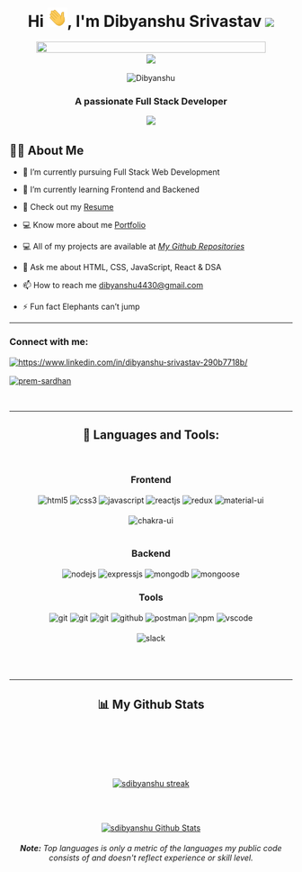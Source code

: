 
<h1 align="center">Hi <img src="https://raw.githubusercontent.com/ABSphreak/ABSphreak/master/gifs/Hi.gif" width="35">, I'm Dibyanshu Srivastav <img src="https://www.freepngimg.com/download/emoji/73728-emoticon-smiley-peace-emojis-laughter-emoji.png" width="32"/></h1>

<div align="center" >
  <img src="https://www.wingstechsolutions.com/wp-content/uploads/2022/03/full-stack-development.gif" width="90%" , height="70%"/>
</div>

<div align="center" >
  <img src="https://www.saltairecollection.org/wp-content/uploads/World.gif" width="40%"/>
</div>


<p align="center"> <img src="https://komarev.com/ghpvc/?username=prem-sardhan&label=Profile%20views&color=0e75b6&style=flat" alt="Dibyanshu" /> </p>

<h3 align="center">A passionate Full Stack Developer</h3>

<!-- Typing SVG by DenverCoder1 - https://github.com/DenverCoder1/readme-typing-svg -->

<p align="center">
  <a href="https://github.com/DenverCoder1/readme-typing-svg">
    <img src="https://readme-typing-svg.demolab.com/?lines=hi! My self Dibyanshu 🏽; I am a Full-stack%20web%20developer 🏻‍💻; interested in Web Browsing🏃‍♂♂;Curious%20to%20learn%20new%20things !&font=Fira%20Code&center=true&width=440&height=45&color=#57bcf7&vCenter=true&size=22&pause=1000"></a>
</p>



## 🙋‍♂ About Me

- 🔭 I’m currently pursuing Full Stack Web Development

- 🌱 I’m currently learning Frontend and Backened

- 📄 Check out my [Resume](https://drive.google.com/file/d/1oNukprJ7cxCg0ARXGol4B7lS9o08zRyq/view?usp=sharing)

- 💻 Know more about me [Portfolio](https://sdibyanshu.github.io/)

- 💻 All of my projects are available at *[My Github Repositories](https://github.com/sdibyanshu?tab=repositories)*

- 💬 Ask me about HTML, CSS, JavaScript, React & DSA

- 📫 How to reach me dibyanshu4430@gmail.com

- ⚡ Fun fact Elephants can’t jump


<hr />


<h3 align="left">Connect with me:</h3>
<p align="left">


  
<a href="https://www.linkedin.com/in/dibyanshu-srivastav-290b7718b/" target="blank"><img align="center" src="https://raw.githubusercontent.com/rahuldkjain/github-profile-readme-generator/master/src/images/icons/Social/linked-in-alt.svg" alt="https://www.linkedin.com/in/dibyanshu-srivastav-290b7718b/" height="30" width="40" /></a>
  
<a href="https://codesandbox.io/u/dibyanshu4430" target="blank"><img align="center" src="https://raw.githubusercontent.com/rahuldkjain/github-profile-readme-generator/master/src/images/icons/Social/codesandbox.svg" alt="prem-sardhan" height="30" width="40" /></a>

</p>

<br />

<hr />


<h2 align="center">🚀 Languages and Tools:</h2>
<br/>
<div align="center">
 
 <div align="center"><h3 align="center">Frontend</h3>
<img src="https://img.shields.io/badge/html5-%23E34F26.svg?style=for-the-badge&logo=html5&logoColor=white" align="center" alt="html5">
<img src = "https://img.shields.io/badge/css3-%231572B6.svg?style=for-the-badge&logo=css3&logoColor=white" align="center" alt="css3">
<img src ="https://img.shields.io/badge/javascript-%23323330.svg?style=for-the-badge&logo=javascript&logoColor=%23F7DF1E" align="center" alt="javascript">
<img src="https://img.shields.io/badge/React-20232A?style=for-the-badge&logo=react&logoColor=61DAFB"  align="center" alt="reactjs" />
<img src="https://img.shields.io/badge/Redux-593D88?style=for-the-badge&logo=redux&logoColor=white"  align="center" alt="redux" />
<img src="https://img.shields.io/badge/Material%20UI-007FFF?style=for-the-badge&logo=mui&logoColor=white"  align="center" alt="material-ui"/>
<br/>
<br/>
  <img src = "https://img.shields.io/badge/chakra ui-%234ED1C5.svg?style=for-the-badge&logo=chakraui&logoColor=white" align="center" alt="chakra-ui"/>
<!--   <img src="https://img.shields.io/badge/rest api-%23000000.svg?style=for-the-badge&logo=flask&logoColor=white" align="center" alt="restapi"/> -->
  
</div>
 <br/>
  <div align="center"><h3 align="center">Backend</h3> 
<img src="https://img.shields.io/badge/Node.js-339933?style=for-the-badge&logo=nodedotjs&logoColor=white" align="center" alt="nodejs" />
<img src="https://img.shields.io/badge/Express.js-000000?style=for-the-badge&logo=express&logoColor=white" align="center" alt="expressjs"/>
<img src="https://img.shields.io/badge/MongoDB-4EA94B?style=for-the-badge&logo=mongodb&logoColor=white" align="center" alt="mongodb"/>
<img src="https://img.shields.io/badge/mongoose-%2300f.svg?style=for-the-badge&logo=fastify&logoColor=white" align="center" alt="mongoose"/>
 </div>
  
  <div align="center"><h3 align="center">Tools</h3> 
   <img src="https://img.shields.io/badge/heroku-%23430098.svg?style=for-the-badge&logo=heroku&logoColor=white" align="center" alt="git"/>
   <img src="https://img.shields.io/badge/netlify-%23000000.svg?style=for-the-badge&logo=netlify&logoColor=#00C7B7" align="center" alt="git"/>
   <img src="https://img.shields.io/badge/vercel-%23000000.svg?style=for-the-badge&logo=vercel&logoColor=whit" align="center" alt="git"/>
<img src="https://img.shields.io/badge/GitHub-100000?style=for-the-badge&logo=github&logoColor=white"  align="center" alt="github"/>
<img src ="https://img.shields.io/badge/Postman-FF6C37?style=for-the-badge&logo=postman&logoColor=white" align="center" alt="postman">
<img src = "https://img.shields.io/badge/NPM-%23000000.svg?style=for-the-badge&logo=npm&logoColor=white" align="center" alt="npm">
   <img src="https://img.shields.io/badge/Visual%20Studio-5C2D91.svg?style=for-the-badge&logo=visual-studio&logoColor=white"  align="center" alt="vscode"/>
   <br/>
<br/>
   <img src="https://img.shields.io/badge/Slack-4A154B?style=for-the-badge&logo=slack&logoColor=white" align="center" alt="slack"/>
 </div>
</div>

<br/>
<!-- <br/>
<br/>
<img src="https://user-images.githubusercontent.com/82999542/132934744-131c1891-4a4f-4e88-a64a-36720ad7470b.png" align="center">

<br />
<br /> -->
<br/>



<br/>


<hr />


<h2 align="center">📊 My Github Stats</h2>
   <br/>   
    <p align="center">      
  <a href="https://github.com/sdibyanshu/github-readme-stats"><img src="https://github-readme-stats.vercel.app/api/top-langs/?username=sdibyanshu&show_icons=true&count_private=true&theme=radical" alt="" /></a>
      </p>      
     <br/>
   <p align="center">
    <a href="https://github.com/sdibyanshu/github-readme-streak-stats">
        <img title="🔥 Get streak stats for your profile at git.io/streak-stats" alt="sdibyanshu streak" src="https://github-readme-streak-stats.herokuapp.com/?user=sdibyanshu&hide_border=true&theme=react&hide_border=true&bg_color=0D1117"/>
    </a>
</p>                                                                                                                                              

  <br/>
  <br/>
     <p align="center">                                                                                                 
    <a href="https://github.com/sdibyanshu/github-readme-stats"><img alt="sdibyanshu Github Stats" src="https://github-readme-stats.vercel.app/api?username=sdibyanshu&show_icons=true&locale=en&theme=react&hide_border=true&bg_color=0D1117" alt="Dibyanshu" /></a>
    </p>                                                                 
 <h6 align="center"> <b>Note:</b> Top languages is only a metric of the languages my public code consists of and doesn't reflect experience or skill level.</h6>


<br/>
<br/>



<br/>
<br/>
